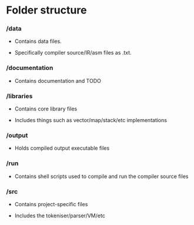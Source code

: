 # Folder structure



### /data

- Contains data files.
  
- Specifically compiler source/IR/asm files as .txt.




### /documentation

- Contains documentation and TODO



### /libraries

- Contains core library files
  
- Includes things such as vector/map/stack/etc implementations


### /output

- Holds compiled output executable files
  

### /run

- Contains shell scripts used to compile and run the compiler source files




### /src

- Contains project-specific files
  
- Includes the tokeniser/parser/VM/etc

































































































